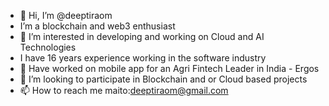 - 👋 Hi, I’m @deeptiraom
- I’m a blockchain and web3 enthusiast
- 👀 I’m interested in developing and working on Cloud and AI Technologies
- I have 16 years experience working in the software industry
- 🌱 Have worked on mobile app for an Agri Fintech Leader in India - Ergos
- 💞️ I’m looking to participate in Blockchain and or Cloud based projects
- 📫 How to reach me maito:deeptiraom@gmail.com

<!---
deeptiraom/deeptiraom is a ✨ special ✨ repository because its `README.md` (this file) appears on your GitHub profile.
You can click the Preview link to take a look at your changes.
--->
